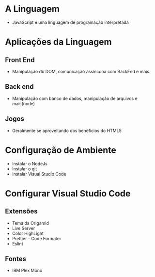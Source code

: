 # A Linguagem
- JavaScript é uma linguagem de programação interpretada

# Aplicações da Linguagem

## Front End
- Manipulação do DOM, comunicação assíncona com BackEnd e mais.

## Back end
- Manipulação com banco de dados, manipulação de arquivos e mais(node)

## Jogos
- Geralmente se aproveitando dos benefícios do HTML5

# Configuração de Ambiente
- Instalar o NodeJs
- Instalar o git
- Instalar Visual Studio Code

# Configurar Visual Studio Code
## Extensões
- Tema da Origamid
- Live Server
- Color HighLight
- Prettier - Code Formater
- Eslint

## Fontes
- IBM Plex Mono

